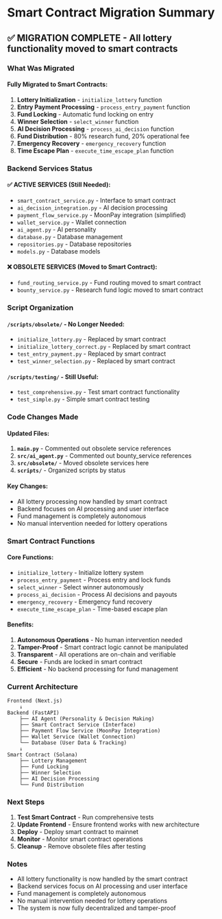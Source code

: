# Smart Contract Migration Summary

## ✅ **MIGRATION COMPLETE** - All lottery functionality moved to smart contracts

### What Was Migrated

#### **Fully Migrated to Smart Contracts:**
1. **Lottery Initialization** - `initialize_lottery` function
2. **Entry Payment Processing** - `process_entry_payment` function  
3. **Fund Locking** - Automatic fund locking on entry
4. **Winner Selection** - `select_winner` function
5. **AI Decision Processing** - `process_ai_decision` function
6. **Fund Distribution** - 80% research fund, 20% operational fee
7. **Emergency Recovery** - `emergency_recovery` function
8. **Time Escape Plan** - `execute_time_escape_plan` function

### Backend Services Status

#### ✅ **ACTIVE SERVICES** (Still Needed):
- `smart_contract_service.py` - Interface to smart contract
- `ai_decision_integration.py` - AI decision processing
- `payment_flow_service.py` - MoonPay integration (simplified)
- `wallet_service.py` - Wallet connection
- `ai_agent.py` - AI personality
- `database.py` - Database management
- `repositories.py` - Database repositories
- `models.py` - Database models

#### ❌ **OBSOLETE SERVICES** (Moved to Smart Contract):
- `fund_routing_service.py` - Fund routing moved to smart contract
- `bounty_service.py` - Research fund logic moved to smart contract

### Script Organization

#### **`/scripts/obsolete/`** - No Longer Needed:
- `initialize_lottery.py` - Replaced by smart contract
- `initialize_lottery_correct.py` - Replaced by smart contract
- `test_entry_payment.py` - Replaced by smart contract
- `test_winner_selection.py` - Replaced by smart contract

#### **`/scripts/testing/`** - Still Useful:
- `test_comprehensive.py` - Test smart contract functionality
- `test_simple.py` - Simple smart contract testing

### Code Changes Made

#### **Updated Files:**
1. **`main.py`** - Commented out obsolete service references
2. **`src/ai_agent.py`** - Commented out bounty_service references
3. **`src/obsolete/`** - Moved obsolete services here
4. **`scripts/`** - Organized scripts by status

#### **Key Changes:**
- All lottery processing now handled by smart contract
- Backend focuses on AI processing and user interface
- Fund management is completely autonomous
- No manual intervention needed for lottery operations

### Smart Contract Functions

#### **Core Functions:**
- `initialize_lottery` - Initialize lottery system
- `process_entry_payment` - Process entry and lock funds
- `select_winner` - Select winner autonomously
- `process_ai_decision` - Process AI decisions and payouts
- `emergency_recovery` - Emergency fund recovery
- `execute_time_escape_plan` - Time-based escape plan

#### **Benefits:**
1. **Autonomous Operations** - No human intervention needed
2. **Tamper-Proof** - Smart contract logic cannot be manipulated
3. **Transparent** - All operations are on-chain and verifiable
4. **Secure** - Funds are locked in smart contract
5. **Efficient** - No backend processing for fund management

### Current Architecture

```
Frontend (Next.js)
    ↓
Backend (FastAPI)
    ├── AI Agent (Personality & Decision Making)
    ├── Smart Contract Service (Interface)
    ├── Payment Flow Service (MoonPay Integration)
    ├── Wallet Service (Wallet Connection)
    └── Database (User Data & Tracking)
    ↓
Smart Contract (Solana)
    ├── Lottery Management
    ├── Fund Locking
    ├── Winner Selection
    ├── AI Decision Processing
    └── Fund Distribution
```

### Next Steps

1. **Test Smart Contract** - Run comprehensive tests
2. **Update Frontend** - Ensure frontend works with new architecture
3. **Deploy** - Deploy smart contract to mainnet
4. **Monitor** - Monitor smart contract operations
5. **Cleanup** - Remove obsolete files after testing

### Notes

- All lottery functionality is now handled by the smart contract
- Backend services focus on AI processing and user interface
- Fund management is completely autonomous
- No manual intervention needed for lottery operations
- The system is now fully decentralized and tamper-proof
